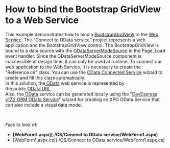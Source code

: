# How to bind the Bootstrap GridView to a Web Service


<p>This example demonstrates how to bind a <a href="https://documentation.devexpress.com/AspNetBootstrap/117691/Grid-View">BootstrapGridView</a> to the <a href="https://en.wikipedia.org/wiki/Web_data_services">Web Service</a>. The "Connect to OData service" project represents a web application and the BootstrapGridView control. The BootstrapGridView is bound to a data source with the <a href="https://documentation.devexpress.com/CoreLibraries/DevExpress.Data.ODataLinq.ODataServerModeSource.class">ODataServerModeSource</a> in the Page_Load event handler. Since the ODataServerModeSource component is inaccessible at design time, it can only be used at runtime. To connect our web application to the Web Service, it is necessary to create the "Reference.cs" class. You can use the <a href="https://marketplace.visualstudio.com/items?itemName=laylaliu.ODataConnectedService">OData Connected Service</a> wizard to create and fill this class automatically.<br>In this solution, the<a href="http://www.odata.org/"> OData</a> web service is represented by the public <a href="http://services.odata.org/V4/OData/OData.svc/">OData URL</a>.<br>Also, the<a href="http://www.odata.org/"> OData</a> service can be generated locally using the "<a href="https://documentation.devexpress.com/CoreLibraries/14812/DevExpress-ORM-Tool/Design-Time-Features/OData-Service-Wizard">DevExpress v17.2 ORM OData Service</a>" wizard for creating an XPO OData Service that can also include a visual data model.</p>

<br/>

<!-- default file list -->
*Files to look at*:

* **[WebForm1.aspx](./CS/Connect to OData service/WebForm1.aspx)**
* [WebForm1.aspx.cs](./CS/Connect to OData service/WebForm1.aspx.cs)
<!-- default file list end -->
